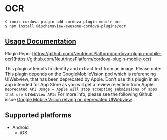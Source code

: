# OCR

```text
$ ionic cordova plugin add cordova-plugin-mobile-ocr
$ npm install @ischemaview-awesome-cordova-plugins/ocr
```

## [Usage Documentation](https://danielsogl.gitbook.io/awesome-cordova-plugins/plugins/ocr/)

Plugin Repo: [https://github.com/NeutrinosPlatform/cordova-plugin-mobile-ocr](https://github.com/NeutrinosPlatform/cordova-plugin-mobile-ocr)

This plugin attempts to identify and extract text from an image. Please note: This plugin depends on the GoogleMobileVision pod which is referencing UIWebview, that has been deprecated by Apple. Don't use this plugin in an app intended for App Store as you will get a review rejection from Apple: `Deprecated API Usage — Apple will stop accepting submissions of apps that use UIWebView APIs` For more info, please see the following Github issue [Google Mobile Vision relying on deprecated UIWebview](https://github.com/NeutrinosPlatform/cordova-plugin-mobile-ocr/issues/27).

## Supported platforms

* Android
  * iOS

